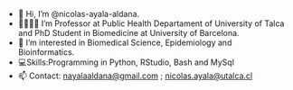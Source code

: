 - 👋 Hi, I’m @nicolas-ayala-aldana.
- 👨🏻‍🔬🌱 I’m Professor at Public Health Departament of University of Talca and PhD Student in Biomedicine at University of Barcelona.
- 🔬 I’m interested in Biomedical Science, Epidemiology and Bioinformatics.
- 💻Skills:Programming in Python, RStudio, Bash and MySql
- 📫 Contact: nayalaaldana@gmail.com ; nicolas.ayala@utalca.cl

<!---
nicolas-ayala-aldana/nicolas-ayala-aldana is a ✨ special ✨ repository because its `README.md` (this file) appears on your GitHub profile.
You can click the Preview link to take a look at your changes.
--->
